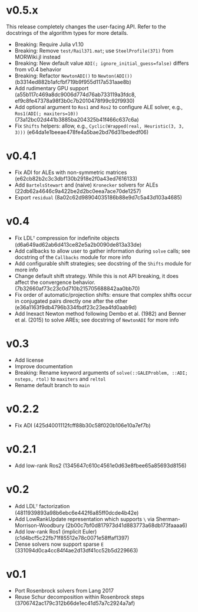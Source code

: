 # v0.5.x

This release completely changes the user-facing API.
Refer to the docstrings of the algorithm types for more details.

* Breaking: Require Julia v1.10
* Breaking: Remove `test/Rail371.mat`; use `SteelProfile(371)` from MORWiki.jl instead
* Breaking: New default value `ADI(; ignore_initial_guess=false)` differs from v0.4 behavior
* Breaking: Refactor `NewtonADI()` to `Newton(ADI())` (b3314ed882b1afcfbf719b9f955d117a531aae8b)
* Add rudimentary GPU support (a55b117c469a8dc9006d774d76ab733119a3fdc8, ef9c8fe47378a98f3b0c7b2010478f99c92f9930)
* Add optional argument to `Ros1` and `Ros2` to configure ALE solver, e.g., `Ros1(ADI(; maxiters=10))` (73a12bc02d441b3885ba204325b41f466c637c6a)
* Fix `Shifts` helpers: allow, e.g., `Cyclic(Wrapped(real, Heuristic(3, 3, 3)))` (e64da1e1beeae478fe4a5bae2bd76d31bededf06)

# v0.4.1

* Fix ADI for ALEs with non-symmetric matrices (e62cb82b2c3c3dbf130b2918e2f0a43ed7616133)
* Add `BartelsStewart` and (naive) `Kronecker` solvers for ALEs (22db62a4646c9a422be2d2bc0eea7ace70de1257)
* Export `residual` (8a02c62d98904035186b88e9d7c5a43d103a4685)

# v0.4

* Fix LDLᵀ compression for indefinite objects (d6a649ad62ab6d413ce82e5a2b0090de813a33de)
* Add callbacks to allow user to gather information during `solve` calls;
  see docstring of the `Callbacks` module for more info
* Add configurable shift strategies;
  see docstring of the `Shifts` module for more info
* Change default shift strategy.
  While this is not API breaking, it does affect the convergence behavior.
  (7b32660af73c23c0d710b215705688842aa0bb70)
* Fix order of automatic/projection shifts: ensure that complex shifts occur in
  conjugated pairs directly one after the other (e36a1163f9db4796b334fbdf23c23ea4fd0aab9d)
* Add Inexact Newton method following Dembo et al. (1982) and Benner et al. (2015) to solve AREs;
  see docstring of `NewtonADI` for more info

# v0.3

* Add license
* Improve documentation
* Breaking: Rename keyword arguments of `solve(::GALEProblem, ::ADI; nsteps, rtol)` to `maxiters` and `reltol`
* Rename default branch to `main`

# v0.2.2

* Fix ADI (425d4001112fcff88b30c58f020b106e10a7ef7b)

# v0.2.1

* Add low-rank Ros2 (1345647c610c4561e0d63e8fbee65a85693d8156)

# v0.2

* Add LDLᵀ factorization (4811939893a98b6ebc6e442f6a85ff0dcde4b42e)
* Add LowRankUpdate representation which supports `\` via Sherman-Morrison-Woodbury (2b00c7bf0d817973d41d883773a68db173faaaa6)
* Add low-rank Ros1 (implicit Euler) (c1d4bcf5c22fb71f85512e78c0071e58ffaf1397)
* Dense solvers now support sparse `E` (331094d0ca4cc84f4ae2d13df41cc52b5d229663)

# v0.1

* Port Rosenbrock solvers from Lang 2017
* Reuse Schur decomposition within Rosenbrock steps (3706742ac179c312b66de1ec41d57a7c2924a7af)
